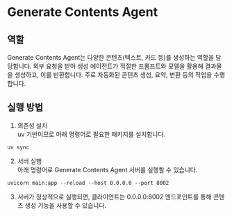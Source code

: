 # Generate Contents Agent

## 역할

Generate Contents Agent는 다양한 콘텐츠(텍스트, 카드 등)를 생성하는 역할을 담당합니다. 외부 요청을 받아 생성 에이전트가 적절한 프롬프트와 모델을 활용해 결과물을 생성하고, 이를 반환합니다. 주로 자동화된 콘텐츠 생성, 요약, 변환 등의 작업을 수행합니다.

## 실행 방법

1. 의존성 설치  
uv 기반이므로 아래 명령어로 필요한 패키지를 설치합니다.
```
uv sync
```

2. 서버 실행  
아래 명령어로 Generate Contents Agent 서버를 실행할 수 있습니다.
```
uvicorn main:app --reload --host 0.0.0.0 --port 8002
```

3. 서버가 정상적으로 실행되면, 클라이언트는 0.0.0.0:8002 엔드포인트를 통해 콘텐츠 생성 기능을 사용할 수 있습니다.
